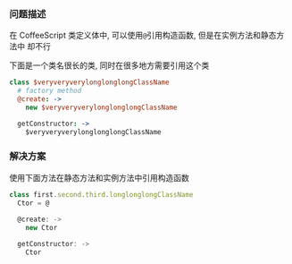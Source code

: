 ### 问题描述

在 CoffeeScript 类定义体中, 可以使用`@`引用构造函数, 但是在实例方法和静态方法中
却不行

下面是一个类名很长的类, 同时在很多地方需要引用这个类

```coffee
class $veryveryverylonglonglongClassName
  # factory method
  @create: ->
    new $veryveryverylonglonglongClassName

  getConstructor: ->
    $veryveryverylonglonglongClassName
```

### 解决方案

使用下面方法在静态方法和实例方法中引用构造函数

```js
class first.second.third.longlonglongClassName
  Ctor = @
 
  @create: ->
    new Ctor

  getConstructor: ->
    Ctor
```
